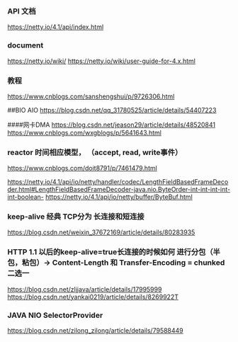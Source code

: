 ### API 文档
 https://netty.io/4.1/api/index.html

### document 
https://netty.io/wiki/
https://netty.io/wiki/user-guide-for-4.x.html

### 教程
https://www.cnblogs.com/sanshengshui/p/9726306.html 

##BIO AIO
https://blog.csdn.net/qq_31780525/article/details/54407223


####网卡DMA
https://blog.csdn.net/jeason29/article/details/48520841
https://www.cnblogs.com/wxgblogs/p/5641643.html

### reactor 时间相应模型， （accept, read, write事件）
https://www.cnblogs.com/doit8791/p/7461479.html


https://netty.io/4.1/api/io/netty/handler/codec/LengthFieldBasedFrameDecoder.html#LengthFieldBasedFrameDecoder-java.nio.ByteOrder-int-int-int-int-int-boolean-
https://netty.io/4.1/api/io/netty/buffer/ByteBuf.html

### keep-alive 经典 TCP分为 长连接和短连接
https://blog.csdn.net/weixin_37672169/article/details/80283935

### HTTP 1.1 以后的keep-alive=true长连接的时候如何 进行分包（半包，粘包）-> Content-Length 和 Transfer-Encoding = chunked 二选一
https://blog.csdn.net/zljjava/article/details/17995999
https://blog.csdn.net/yankai0219/article/details/8269922T


### JAVA NIO  SelectorProvider
https://blog.csdn.net/zilong_zilong/article/details/79588449